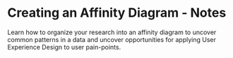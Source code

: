 # Creating an Affinity Diagram - Notes

Learn how to organize your research into an affinity diagram to uncover common patterns in a data and uncover opportunities for applying User Experience Design to user pain-points.
